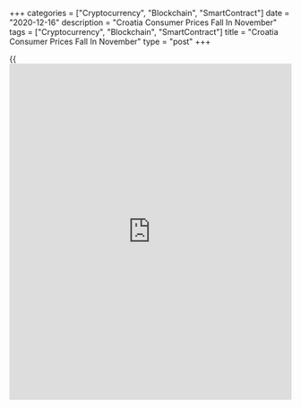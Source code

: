 +++
categories = ["Cryptocurrency", "Blockchain", "SmartContract"]
date = "2020-12-16"
description = "Croatia Consumer Prices Fall In November"
tags = ["Cryptocurrency", "Blockchain", "SmartContract"]
title = "Croatia Consumer Prices Fall In November"
type = "post"
+++

{{<iframe id="large-banner" src="https://www.bounty.group/#slide=7.0" width="100%" height="600" scrolling="no" style="border: 0px solid rgb(216, 221, 230); border-radius: 3px;">}}

Croatia's consumer prices fell in November, figures from the Croatian
Bureau of Statistics showed on Wednesday.

The consumer price index fell 0.2 percent year-on-year in November,
following a 0.1 percent decline in October.

Prices for transport fell 5.0 percent yearly in November and those of
clothing and footwear declined 1.9 percent.

Prices for housing, water, electricity, gas and other fuels, and
clothings and footwear decreased by 1.6 percent and 1.9 percent,
respectively.

On a monthly basis, consumer prices dropped 0.3 percent in November,
after a 0.4 percent growth in the prior month.

For comments and feedback [contact](https://www.playgroundfx.com/contact/): editorial@rtt[news](https://www.letsplayfx.com/blog/forex-news-website/).com

[Economic News][1]

 **What parts of the world are seeing the best (and worst) economic
performances lately? Click[here][2] to check out our [Econ Scorecard][2]
and find out! See up-to-the-moment [ranking](https://www.playgroundfx.com/blog/crypto-exchange-ranking/)s for the best and worst
performers in [GDP][3], [unemployment rate][4], [inflation][5] and much
more.**

   1. www.rtt[news](https://www.letsplayfx.com/blog/forex-news-website/).com/Content/EconomicNews.aspx
   2. www.rtt[news](https://www.letsplayfx.com/blog/forex-news-website/).com/economic-scorecard/world-rank/unemployment-rate/highest-performance.aspx
   3. www.rtt[news](https://www.letsplayfx.com/blog/forex-news-website/).com/economic-scorecard/world-rank/GDP/highest-performance.aspx
   4. www.rtt[news](https://www.letsplayfx.com/blog/forex-news-website/).com/economic-scorecard/world-rank/unemployment-rate/lowest-performance.aspx
   5. www.rtt[news](https://www.letsplayfx.com/blog/forex-news-website/).com/economic-scorecard/world-rank/CPI/highest-performance.aspx